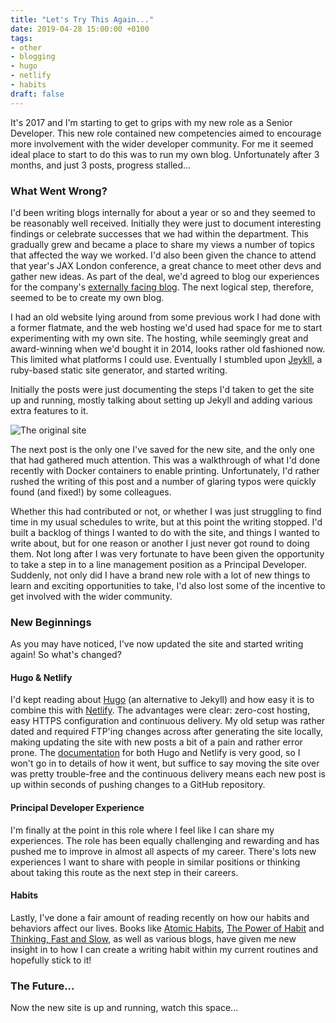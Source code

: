 ```yaml
---
title: "Let's Try This Again..."
date: 2019-04-28 15:00:00 +0100
tags:
- other
- blogging
- hugo
- netlify
- habits
draft: false
---
```

It's 2017 and I'm starting to get to grips with my new role as a Senior Developer. This new role contained new competencies aimed to encourage more involvement with the wider developer community. For me it seemed ideal place to start to do this was to run my own blog. Unfortunately after 3 months, and just 3 posts, progress stalled...
<!--more-->

### What Went Wrong?

I'd been writing blogs internally for about a year or so and they seemed to be reasonably well received. Initially they were just to document interesting findings or celebrate successes that we had within the department. This gradually grew and became a place to share my views a number of topics that affected the way we worked. I'd also been given the chance to attend that year's JAX London conference, a great chance to meet other devs and gather new ideas. As part of the deal, we'd agreed to blog our experiences for the company's [externally facing blog](https://www.aquilauk.co.uk/home/media-centre/blog/jax-conference-2017-day-4.html). The next logical step, therefore, seemed to be to create my own blog.

I had an old website lying around from some previous work I had done with a former flatmate, and the web hosting we'd used had space for me to start experimenting with my own site. The hosting, while seemingly great and award-winning when we'd bought it in 2014, looks rather old fashioned now. This limited what platforms I could use. Eventually I stumbled upon [Jeykll](https://jekyllrb.com/), a ruby-based static site generator, and started writing.

Initially the posts were just documenting the steps I'd taken to get the site up and running, mostly talking about setting up Jekyll and adding various extra features to it.

![The original site](/img/old_blog.png)

The next post is the only one I've saved for the new site, and the only one that had gathered much attention. This was a walkthrough of what I'd done recently with Docker containers to enable printing. Unfortunately, I'd rather rushed the writing of this post and a number of glaring typos were quickly found (and fixed!) by some colleagues.

Whether this had contributed or not, or whether I was just struggling to find time in my usual schedules to write, but at this point the writing stopped. I'd built a backlog of things I wanted to do with the site, and things I wanted to write about, but for one reason or another I just never got round to doing them. Not long after I was very fortunate to have been given the opportunity to take a step in to a line management position as a Principal Developer. Suddenly, not only did I have a brand new role with a lot of new things to learn and exciting opportunities to take, I'd also lost some of the incentive to get involved with the wider community.

### New Beginnings

As you may have noticed, I've now updated the site and started writing again! So what's changed?

#### Hugo & Netlify

I'd kept reading about [Hugo](https://gohugo.io/) (an alternative to Jekyll) and how easy it is to combine this with [Netlify](https://www.netlify.com/). The advantages were clear: zero-cost hosting, easy HTTPS configuration and continuous delivery. My old setup was rather dated and required FTP'ing changes across after generating the site locally, making updating the site with new posts a bit of a pain and rather error prone. The [documentation](https://gohugo.io/hosting-and-deployment/hosting-on-netlify/) for both Hugo and Netlify is very good, so I won't go in to details of how it went, but suffice to say moving the site over was pretty trouble-free and the continuous delivery means each new post is up within seconds of pushing changes to a GitHub repository.  

#### Principal Developer Experience

I'm finally at the point in this role where I feel like I can share my experiences. The role has been equally challenging and rewarding and has pushed me to improve in almost all aspects of my career. There's lots new experiences I want to share with people in similar positions or thinking about taking this route as the next step in their careers.

#### Habits

Lastly, I've done a fair amount of reading recently on how our habits and behaviors affect our lives. Books like [Atomic Habits](https://www.amazon.co.uk/Atomic-Habits-Proven-Build-Break/dp/1847941834), [The Power of Habit](https://www.amazon.co.uk/Power-Habit-Why-What-Change/dp/1847946240) and [Thinking, Fast and Slow](https://www.amazon.co.uk/Thinking-Fast-Slow-Daniel-Kahneman/dp/0141033576/), as well as various blogs, have given me new insight in to how I can create a writing habit within my current routines and hopefully stick to it!

### The Future...

Now the new site is up and running, watch this space...
